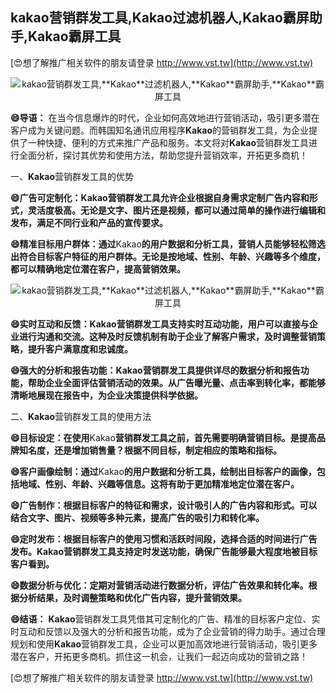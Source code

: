 ## **kakao营销群发工具,**Kakao**过滤机器人,**Kakao**霸屏助手,**Kakao**霸屏工具**

[😍想了解推广相关软件的朋友请登录 http://www.vst.tw](http://www.vst.tw)

 <center><img src="https://vst.tw/MP4/tuiguang/png/5.png" alt="kakao营销群发工具,**Kakao**过滤机器人,**Kakao**霸屏助手,**Kakao**霸屏工具"></center>

**😄导语：**
在当今信息爆炸的时代，企业如何高效地进行营销活动，吸引更多潜在客户成为关键问题。而韩国知名通讯应用程序**Kakao**的营销群发工具，为企业提供了一种快捷、便利的方式来推广产品和服务。本文将对**Kakao**营销群发工具进行全面分析，探讨其优势和使用方法，帮助您提升营销效率，开拓更多商机！

一、**Kakao**营销群发工具的优势

**😄广告可定制化：**Kakao**营销群发工具允许企业根据自身需求定制广告内容和形式，灵活度极高。无论是文字、图片还是视频，都可以通过简单的操作进行编辑和发布，满足不同行业和产品的宣传要求。**

**😄精准目标用户群体：通过**Kakao**的用户数据和分析工具，营销人员能够轻松筛选出符合目标客户特征的用户群体。无论是按地域、性别、年龄、兴趣等多个维度，都可以精确地定位潜在客户，提高营销效果。**

 <center><img src="https://vst.tw/MP4/tuiguang/png/0.png" alt="kakao营销群发工具,**Kakao**过滤机器人,**Kakao**霸屏助手,**Kakao**霸屏工具"></center>

**😄实时互动和反馈：**Kakao**营销群发工具支持实时互动功能，用户可以直接与企业进行沟通和交流。这种及时反馈机制有助于企业了解客户需求，及时调整营销策略，提升客户满意度和忠诚度。**

**😄强大的分析和报告功能：**Kakao**营销群发工具提供详尽的数据分析和报告功能，帮助企业全面评估营销活动的效果。从广告曝光量、点击率到转化率，都能够清晰地展现在报告中，为企业决策提供科学依据。**

二、**Kakao**营销群发工具的使用方法

**😄目标设定：在使用**Kakao**营销群发工具之前，首先需要明确营销目标。是提高品牌知名度，还是增加销售量？根据不同目标，制定相应的策略和指标。**

**😄客户画像绘制：通过**Kakao**的用户数据和分析工具，绘制出目标客户的画像，包括地域、性别、年龄、兴趣等信息。这将有助于更加精准地定位潜在客户。**

**😄广告制作：根据目标客户的特征和需求，设计吸引人的广告内容和形式。可以结合文字、图片、视频等多种元素，提高广告的吸引力和转化率。**

**😄定时发布：根据目标客户的使用习惯和活跃时间段，选择合适的时间进行广告发布。**Kakao**营销群发工具支持定时发送功能，确保广告能够最大程度地被目标客户看到。**

**😄数据分析与优化：定期对营销活动进行数据分析，评估广告效果和转化率。根据分析结果，及时调整策略和优化广告内容，提升营销效果。**

**😄结语：**
**Kakao**营销群发工具凭借其可定制化的广告、精准的目标客户定位、实时互动和反馈以及强大的分析和报告功能，成为了企业营销的得力助手。通过合理规划和使用**Kakao**营销群发工具，企业可以更加高效地进行营销活动，吸引更多潜在客户，开拓更多商机。抓住这一机会，让我们一起迈向成功的营销之路！

[😍想了解推广相关软件的朋友请登录 http://www.vst.tw](http://www.vst.tw)



